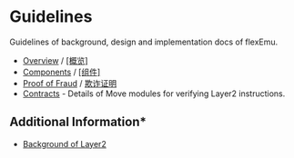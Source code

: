 Guidelines
===

Guidelines of background, design and implementation docs of flexEmu.

* [Overview](overview.md) / [[概览]](ch/overview.md)
* [Components](components.md) / [[组件]](ch/components.md)
* [Proof of Fraud](proof_of_fraud.md) / [欺诈证明](ch/proof_of_fraud.md)
* [Contracts](../contracts/README.md) - Details of Move modules for verifying Layer2 instructions.

## Additional Information*

* [Background of Layer2](background_of_layer2.md)
